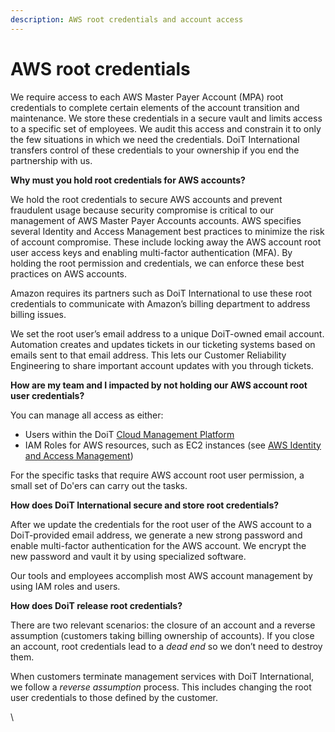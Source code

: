 ```yaml
---
description: AWS root credentials and account access
---
```


# AWS root credentials

We require access to each AWS Master Payer Account (MPA) root credentials to complete certain elements of the account transition and maintenance. We store these credentials in a secure vault and limits access to a specific set of employees. We audit this access and constrain it to only the few situations in which we need the credentials. DoiT International transfers control of these credentials to your ownership if you end the partnership with us.

**Why must you hold root credentials for AWS accounts?**

We hold the root credentials to secure AWS accounts and prevent fraudulent usage because security compromise is critical to our management of AWS Master Payer Accounts accounts. AWS specifies several Identity and Access Management best practices to minimize the risk of account compromise. These include locking away the AWS account root user access keys and enabling multi-factor authentication (MFA). By holding the root permission and credentials, we can enforce these best practices on AWS accounts.

Amazon requires its partners such as DoiT International to use these root credentials to communicate with Amazon’s billing department to address billing issues.

We set the root user’s email address to a unique DoiT-owned email account. Automation creates and updates tickets in our ticketing systems based on emails sent to that email address. This lets our Customer Reliability Engineering to share important account updates with you through tickets.

**How are my team and I impacted by not holding our AWS account root user credentials?**

You can manage all access as either:

* Users within the DoiT [Cloud Management Platform](https://app.doit-intl.com)
* IAM Roles for AWS resources, such as EC2 instances (see [AWS Identity and Access Management](https://manage.rackspace.com/aws/docs/product-guide/access\_and\_permissions/aws\_iam.html#aws-iam))

For the specific tasks that require AWS account root user permission, a small set of Do'ers can carry out the tasks.

**How does DoiT International secure and store root credentials?**

After we update the credentials for the root user of the AWS account to a DoiT-provided email address, we generate a new strong password and enable multi-factor authentication for the AWS account. We encrypt the new password and vault it by using specialized software.

Our tools and employees accomplish most AWS account management by using IAM roles and users.

**How does DoiT release root credentials?**

There are two relevant scenarios: the closure of an account and a reverse assumption (customers taking billing ownership of accounts). If you close an account, root credentials lead to a _dead end_ so we don’t need to destroy them.

When customers terminate management services with DoiT International, we follow a _reverse assumption_ process. This includes changing the root user credentials to those defined by the customer.

\
